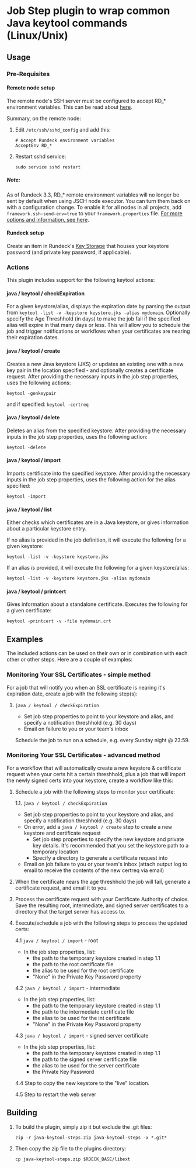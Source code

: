 # Job Step plugin to wrap common Java keytool commands (Linux/Unix)

## Usage

### Pre-Requisites

#### Remote node setup

The remote node's SSH server must be configured to accept RD_* environment variables. This can be read about [here](<https://linux.die.net/man/5/sshd_config>).

Summary, on the remote node:

1. Edit `/etc/ssh/sshd_config` and add this:

    ```shell
    # Accept Rundeck environment variables
    AcceptEnv RD_*
    ```
2. Restart sshd service:

    `sudo service sshd restart`

##### Note:

As of Rundeck 3.3, RD_* remote environment variables will no longer be sent by default when using JSCH node executor. You can turn them back on with a configuration change. To enable it for all nodes in all projects, add `framework.ssh-send-env=true` to your `framework.properties` file. [For more options and information, see here](https://docs.rundeck.com/docs/upgrading/upgrading-to-rundeck-3.3.html#jsch-node-executor-timeouts-and-environment-variables).

#### Rundeck setup

Create an item in Rundeck's [Key Storage](<https://www.rundeck.com/blog/use-rundecks-key-storage-to-manage-passwords-and-secrets>) that houses your keystore password (and private key password, if applicable).

### Actions

This plugin includes support for the following keytool actions:

#### java / keytool / checkExpiration

For a given keystore/alias, displays the expiration date by parsing the output from `keytool -list -v -keystore keystore.jks -alias mydomain`.
Optionally specify the Age Threshhold (in days) to make the job fail if the specified alias will expire in that many days or less. This will allow you to schedule the job and trigger notifications or workflows when your certificates are nearing their expiration dates.

#### java / keytool / create

Creates a new Java keystore (JKS) or updates an existing one with a new key pair in the location specified - and optionally creates a certificate request. After providing the necessary inputs in the job step properties, uses the following actions:

`keytool -genkeypair`

and if specified:
`keytool -certreq`

#### java / keytool / delete

Deletes an alias from the specified keystore. After providing the necessary inputs in the job step properties, uses the following action:

`keytool -delete`

#### java / keytool / import

Imports certificate into the specified keystore. After providing the necessary inputs in the job step properties, uses the following action for the alias specified:

`keytool -import`

#### java / keytool / list

Either checks which certificates are in a Java keystore, or gives information about a particular keystore entry.

If no alias is provided in the job definition, it will execute the following for a given keystore:

`keytool -list -v -keystore keystore.jks`

If an alias *is* provided, it will execute the following for a given keystore/alias:

`keytool -list -v -keystore keystore.jks -alias mydomain`

#### java / keytool / printcert

Gives information about a standalone certificate. Executes the following for a given certificate:

`keytool -printcert -v -file mydomain.crt`

## Examples

The included actions can be used on their own or in combination with each other or other steps. Here are a couple of examples:

### Monitoring Your SSL Certificates - simple method

For a job that will notify you when an SSL certificate is nearing it's expiration date, create a job with the following step(s):

1. `java / keytool / checkExpiration`
    * Set job step properties to point to your keystore and alias, and specify a notification threshhold (e.g. 30 days)
    * Email on failure to you or your team's inbox

    Schedule the job to run on a schedule, e.g. every Sunday night @ 23:59.

### Monitoring Your SSL Certificates - advanced method

For a workflow that will automatically create a new keystore & certificate request when your certs hit a certain threshhold, plus a job that will import the newly signed certs into your keystore, create a workflow like this:

1. Schedule a job with the following steps to monitor your certificate:

    1.1. `java / keytool / checkExpiration`
    * Set job step properties to point to your keystore and alias, and specify a notification threshhold (e.g. 30 days)
    * On error, add a `java / keytool / create` step to create a new keystore and certificate request
        * Set job step properties to specify the new keystore and private key details. It's recommended that you set the keystore path to a temporary location
        * Specify a directory to generate a certificate request into
    * Email on job failure to you or your team's inbox (attach output log to email to receive the contents of the new certreq via email)

2. When the certificate nears the age threshhold the job will fail, generate a certificate request, and email it to you.
3. Process the certificate request with your Certificate Authority of choice. Save the resulting root, intermediate, and signed server certificates to a directory that the target server has access to.
4. Execute/schedule a job with the following steps to process the updated certs:

    4.1 `java / keytool / import` - root
    * In the job step properties, list:
        * the path to the temporary keystore created in step 1.1
        * the path to the root certificate file
        * the alias to be used for the root certificate
        * "None" in the Private Key Password property

    4.2 `java / keytool / import` - intermediate
    * In the job step properties, list:
        * the path to the temporary keystore created in step 1.1
        * the path to the intermediate certificate file
        * the alias to be used for the int certificate
        * "None" in the Private Key Password property

    4.3 `java / keytool / import` - signed server certificate
    * In the job step properties, list:
        * the path to the temporary keystore created in step 1.1
        * the path to the signed server certificate file
        * the alias to be used for the server certificate
        * the Private Key Password

    4.4 Step to copy the new keystore to the "live" location.

    4.5 Step to restart the web server

## Building

1. To build the plugin, simply zip it but exclude the .git files:

    ```shell
    zip -r java-keytool-steps.zip java-keytool-steps -x *.git*
    ```

2. Then copy the zip file to the plugins directory:

    ```shell
    cp java-keytool-steps.zip $RDECK_BASE/libext
    ```
